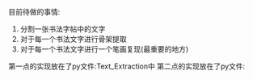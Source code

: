 目前待做的事情:<br>

1. 分割一张书法字帖中的文字
2. 对于每一个书法文字进行骨架提取
3. 对于每一个书法文字进行一个笔画复现(最重要的地方)

第一点的实现放在了py文件:Text_Extraction中
第二点的实现放在了py文件:

